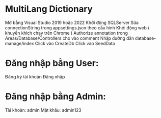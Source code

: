 ﻿# MultiLang Dictionary
Mở bằng Visual Studio 2019 hoặc 2022
Khởi động SQLServer
Sửa connectionString trong appsettings.json theo cấu hình 
Khởi động web ( khuyến khích chạy trên Chrome )
Authorize annotation trong Areas/Database/Controllers cho vào comment
Nhập đường dẫn database-manage/index
Click vào CreateDb
Click vào SeedData
# Đăng nhập bằng User:
Đăng ký tài khoản
Đăng nhập
# Đăng nhập bằng Admin:
Tài khoản: admin
Mật khẩu: admin123
